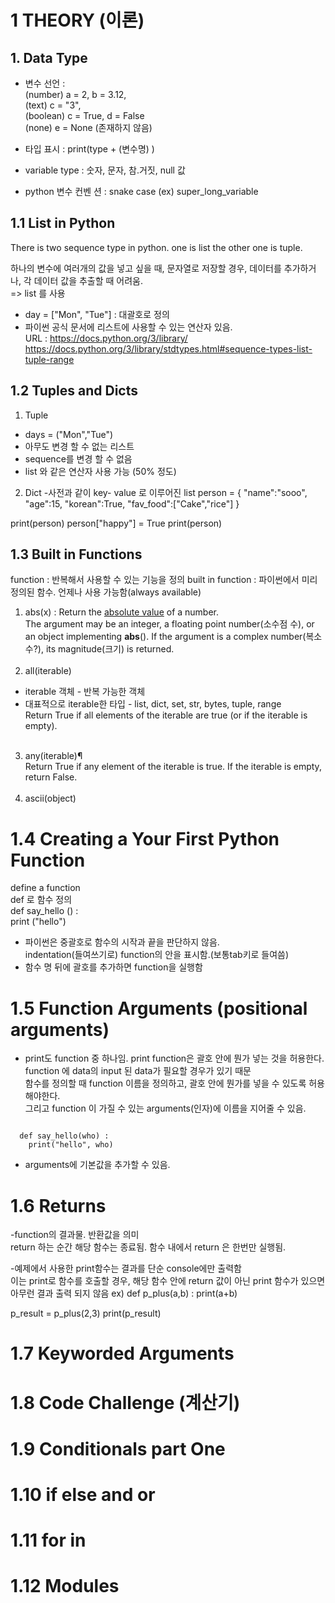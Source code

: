 # 1 THEORY (이론)
## 1. Data Type
- 변수 선언 :  <br>
              (number) a = 2, b = 3.12,    
              (text) c = "3",     
              (boolean) c = True,  d = False     
              (none) e = None (존재하지 않음)    
              
- 타입 표시 : print(type + (변수명) )
- variable type : 숫자, 문자, 참.거짓, null 값
- python 변수 컨벤 션 : snake case (ex) super_long_variable 


## 1.1 List in Python 
There is two sequence type  in python. one is list the other one is tuple.

하나의 변수에 여러개의 값을 넣고 싶을 때, 문자열로 저장할 경우, 데이터를 추가하거나, 각 데이터 값을 추출할 때 어려움.<br>
=> list 를 사용

- day = ["Mon", "Tue"] : 대괄호로 정의
- 파이썬 공식 문서에 리스트에 사용할 수 있는 연산자 있음.    
URL : https://docs.python.org/3/library/     
https://docs.python.org/3/library/stdtypes.html#sequence-types-list-tuple-range    


## 1.2 Tuples and Dicts
1) Tuple
- days = ("Mon","Tue") 
- 아무도 변경 할 수 없는 리스트
- sequence를 변경 할 수 없음 
- list 와 같은 연산자 사용 가능 (50% 정도)
2) Dict 
-사전과 같이 key- value 로 이루어진 list 
person = {
  "name":"sooo",
  "age":15,
  "korean":True,
  "fav_food":["Cake","rice"]
}

print(person)
person["happy"] = True
print(person)

## 1.3 Built in Functions
function : 반복해서 사용할 수 있는 기능을 정의 
built in function : 파이썬에서 미리 정의된 함수. 언제나 사용 가능함(always available)
<br>
1) abs(x) : Return the <u>absolute value</u> of a number.<br>
The argument may be an integer, a floating point number(소수점 수), or an object implementing __abs__(). If the argument is a complex number(복소수?), its magnitude(크기) is returned.
<br><br>
2) all(iterable)<br>
* iterable 객체 - 반복 가능한 객체 <br>
* 대표적으로 iterable한 타입 - list, dict, set, str, bytes, tuple, range <br>
Return True if all elements of the iterable are true (or if the iterable is empty).
<br><br>
3) any(iterable)¶<br>
Return True if any element of the iterable is true. If the iterable is empty, return False.
<br><br>
4) ascii(object)



# 1.4 Creating a Your First Python Function     
define a function     
def 로 함수 정의     
def say_hello () :     
  print ("hello")    
  
- 파이썬은 중괄호로 함수의 시작과 끝을 판단하지 않음.    
indentation(들여쓰기로) function의 안을 표시함.(보통tab키로 들여씀)    
- 함수 명 뒤에 괄호를 추가하면 function을 실행함    


# 1.5 Function Arguments (positional arguments)
- print도 function 중 하나임. print function은 괄호 안에 뭔가 넣는 것을 허용한다.       
function 에 data의 input 된 data가 필요할 경우가 있기 때문       
함수를 정의할 때 function 이름을 정의하고, 괄호 안에 뭔가를 넣을 수 있도록 허용해야한다.    
그리고 function 이 가질 수 있는 arguments(인자)에 이름을 지어줄 수 있음.    

<code>
  def say_hello(who) : 
    print("hello", who)
</code>

- arguments에 기본값을 추가할 수 있음. 


# 1.6 Returns
-function의 결과물. 반환값을 의미    
return 하는 순간 해당 함수는 종료됨. 함수 내에서 return 은 한번만 실행됨. 

-예제에서 사용한 print함수는 결과를 단순 console에만 출력함    
이는 print로 함수를 호출할 경우, 해당 함수 안에 return  값이 아닌 print 함수가 있으면 
아무런 결과 출력 되지 않음 ex) 
def p_plus(a,b) : 
  print(a+b)
  
p_result = p_plus(2,3)
print(p_result)

# 1.7 Keyworded Arguments

# 1.8 Code Challenge (계산기)

# 1.9 Conditionals part One

# 1.10 if else and or

# 1.11 for in

# 1.12 Modules



